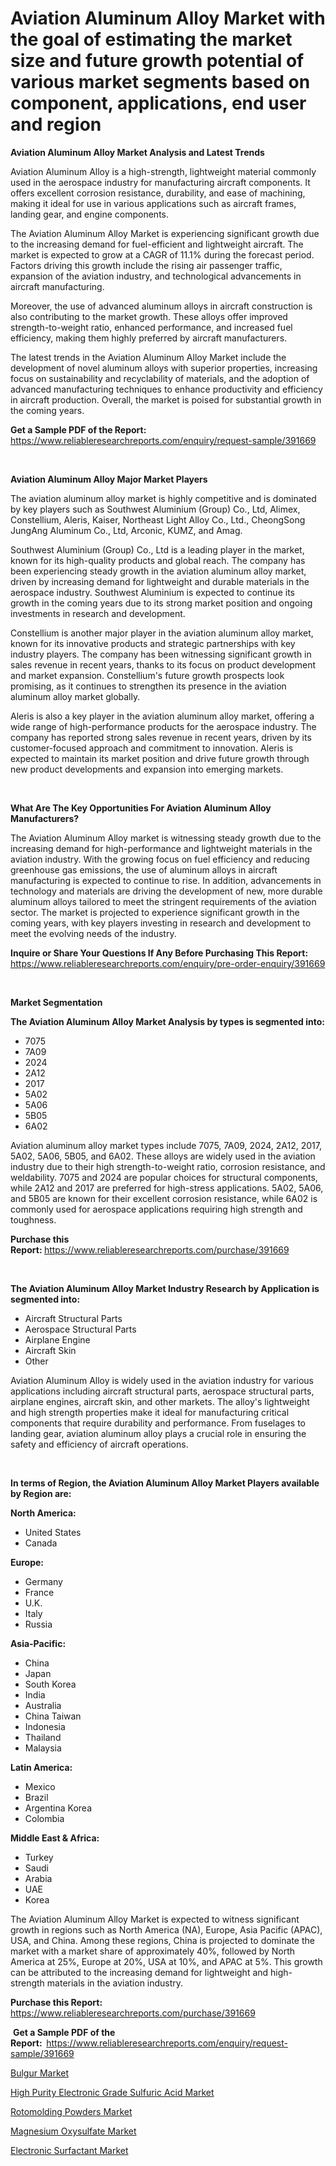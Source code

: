 <p><h1>Aviation Aluminum Alloy Market with the goal of estimating the market size and future growth potential of various market segments based on component, applications, end user and region</h1></p><p><strong>Aviation Aluminum Alloy Market Analysis and Latest Trends</strong></p>
<p><p>Aviation Aluminum Alloy is a high-strength, lightweight material commonly used in the aerospace industry for manufacturing aircraft components. It offers excellent corrosion resistance, durability, and ease of machining, making it ideal for use in various applications such as aircraft frames, landing gear, and engine components.</p><p>The Aviation Aluminum Alloy Market is experiencing significant growth due to the increasing demand for fuel-efficient and lightweight aircraft. The market is expected to grow at a CAGR of 11.1% during the forecast period. Factors driving this growth include the rising air passenger traffic, expansion of the aviation industry, and technological advancements in aircraft manufacturing.</p><p>Moreover, the use of advanced aluminum alloys in aircraft construction is also contributing to the market growth. These alloys offer improved strength-to-weight ratio, enhanced performance, and increased fuel efficiency, making them highly preferred by aircraft manufacturers.</p><p>The latest trends in the Aviation Aluminum Alloy Market include the development of novel aluminum alloys with superior properties, increasing focus on sustainability and recyclability of materials, and the adoption of advanced manufacturing techniques to enhance productivity and efficiency in aircraft production. Overall, the market is poised for substantial growth in the coming years.</p></p>
<p><strong>Get a Sample PDF of the Report:&nbsp;</strong> <a href="https://www.reliableresearchreports.com/enquiry/request-sample/391669">https://www.reliableresearchreports.com/enquiry/request-sample/391669</a></p>
<p>&nbsp;</p>
<p><strong>Aviation Aluminum Alloy Major Market Players</strong></p>
<p><p>The aviation aluminum alloy market is highly competitive and is dominated by key players such as Southwest Aluminium (Group) Co., Ltd, Alimex, Constellium, Aleris, Kaiser, Northeast Light Alloy Co., Ltd., CheongSong JungAng Aluminum Co., Ltd, Arconic, KUMZ, and Amag.</p><p>Southwest Aluminium (Group) Co., Ltd is a leading player in the market, known for its high-quality products and global reach. The company has been experiencing steady growth in the aviation aluminum alloy market, driven by increasing demand for lightweight and durable materials in the aerospace industry. Southwest Aluminium is expected to continue its growth in the coming years due to its strong market position and ongoing investments in research and development.</p><p>Constellium is another major player in the aviation aluminum alloy market, known for its innovative products and strategic partnerships with key industry players. The company has been witnessing significant growth in sales revenue in recent years, thanks to its focus on product development and market expansion. Constellium's future growth prospects look promising, as it continues to strengthen its presence in the aviation aluminum alloy market globally.</p><p>Aleris is also a key player in the aviation aluminum alloy market, offering a wide range of high-performance products for the aerospace industry. The company has reported strong sales revenue in recent years, driven by its customer-focused approach and commitment to innovation. Aleris is expected to maintain its market position and drive future growth through new product developments and expansion into emerging markets.</p></p>
<p>&nbsp;</p>
<p><strong>What Are The Key Opportunities For Aviation Aluminum Alloy Manufacturers?</strong></p>
<p><p>The Aviation Aluminum Alloy market is witnessing steady growth due to the increasing demand for high-performance and lightweight materials in the aviation industry. With the growing focus on fuel efficiency and reducing greenhouse gas emissions, the use of aluminum alloys in aircraft manufacturing is expected to continue to rise. In addition, advancements in technology and materials are driving the development of new, more durable aluminum alloys tailored to meet the stringent requirements of the aviation sector. The market is projected to experience significant growth in the coming years, with key players investing in research and development to meet the evolving needs of the industry.</p></p>
<p><strong>Inquire or Share Your Questions If Any Before Purchasing This Report:</strong> <a href="https://www.reliableresearchreports.com/enquiry/pre-order-enquiry/391669">https://www.reliableresearchreports.com/enquiry/pre-order-enquiry/391669</a></p>
<p>&nbsp;</p>
<p><strong>Market Segmentation</strong></p>
<p><strong>The Aviation Aluminum Alloy Market Analysis by types is segmented into:</strong></p>
<p><ul><li>7075</li><li>7A09</li><li>2024</li><li>2A12</li><li>2017</li><li>5A02</li><li>5A06</li><li>5B05</li><li>6A02</li></ul></p>
<p><p>Aviation aluminum alloy market types include 7075, 7A09, 2024, 2A12, 2017, 5A02, 5A06, 5B05, and 6A02. These alloys are widely used in the aviation industry due to their high strength-to-weight ratio, corrosion resistance, and weldability. 7075 and 2024 are popular choices for structural components, while 2A12 and 2017 are preferred for high-stress applications. 5A02, 5A06, and 5B05 are known for their excellent corrosion resistance, while 6A02 is commonly used for aerospace applications requiring high strength and toughness.</p></p>
<p><strong>Purchase this Report:&nbsp;</strong><a href="https://www.reliableresearchreports.com/purchase/391669">https://www.reliableresearchreports.com/purchase/391669</a></p>
<p>&nbsp;</p>
<p><strong>The Aviation Aluminum Alloy Market Industry Research by Application is segmented into:</strong></p>
<p><ul><li>Aircraft Structural Parts</li><li>Aerospace Structural Parts</li><li>Airplane Engine</li><li>Aircraft Skin</li><li>Other</li></ul></p>
<p><p>Aviation Aluminum Alloy is widely used in the aviation industry for various applications including aircraft structural parts, aerospace structural parts, airplane engines, aircraft skin, and other markets. The alloy's lightweight and high strength properties make it ideal for manufacturing critical components that require durability and performance. From fuselages to landing gear, aviation aluminum alloy plays a crucial role in ensuring the safety and efficiency of aircraft operations.</p></p>
<p>&nbsp;</p>
<p><strong>In terms of Region, the Aviation Aluminum Alloy Market Players available by Region are:</strong></p>
<p>
    <p> <strong> North America: </strong>
        <ul>
            <li>United States</li>
            <li>Canada</li>
        </ul>
        </p> 
    <p> <strong> Europe: </strong>
        <ul>
            <li>Germany</li>
            <li>France</li>
            <li>U.K.</li>
            <li>Italy</li>
            <li>Russia</li>
        </ul>
        </p> 
    <p> <strong> Asia-Pacific: </strong>
        <ul>
            <li>China</li>
            <li>Japan</li>
            <li>South Korea</li>
            <li>India</li>
            <li>Australia</li>
            <li>China Taiwan</li>
            <li>Indonesia</li>
            <li>Thailand</li>
            <li>Malaysia</li>
        </ul>
        </p> 
    <p> <strong> Latin America: </strong>
        <ul>
            <li>Mexico</li>
            <li>Brazil</li>
            <li>Argentina Korea</li>
            <li>Colombia</li>
        </ul>
        </p> 
    <p> <strong> Middle East & Africa: </strong>
        <ul>
            <li>Turkey</li>
            <li>Saudi</li>
            <li>Arabia</li>
            <li>UAE</li>
            <li>Korea</li>
        </ul>
    </p>
    </p>
<p><p>The Aviation Aluminum Alloy Market is expected to witness significant growth in regions such as North America (NA), Europe, Asia Pacific (APAC), USA, and China. Among these regions, China is projected to dominate the market with a market share of approximately 40%, followed by North America at 25%, Europe at 20%, USA at 10%, and APAC at 5%. This growth can be attributed to the increasing demand for lightweight and high-strength materials in the aviation industry.</p></p>
<p><strong>Purchase this Report: </strong><a href="https://www.reliableresearchreports.com/purchase/391669">https://www.reliableresearchreports.com/purchase/391669</a></p>
<p>&nbsp;<strong>Get a Sample PDF of the Report:&nbsp;&nbsp;</strong><a href="https://www.reliableresearchreports.com/enquiry/request-sample/391669">https://www.reliableresearchreports.com/enquiry/request-sample/391669</a></p>
<p><strong></strong></p>
<p><p><a href="https://view.publitas.com/reportprime-1/global-bulgur-market-by-types-applications-and-major-players-with-regional-growth-rate-analysis-and-development-situation-from-2024-to-2031/">Bulgur Market</a></p><p><a href="https://cautious-neon-760.notion.site/Insights-into-High-Purity-Electronic-Grade-Sulfuric-Acid-Market-Size-Analysing-Market-Share-Trends-8de22120de4c43ef9b6dda33c21ae2ca">High Purity Electronic Grade Sulfuric Acid Market</a></p><p><a href="https://frill-swim-3cd.notion.site/Rotomolding-Powders-Market-Size-Evaluating-its-Market-Trends-Growth-and-Projections-2024-2031-d44fd4c755284891847c5124335a53cd">Rotomolding Powders Market</a></p><p><a href="https://github.com/nicoletavirag/Market-Research-Report-List-2/blob/main/magnesium-oxysulfate-market.md">Magnesium Oxysulfate Market</a></p><p><a href="https://github.com/mauripalmi/Market-Research-Report-List-2/blob/main/electronic-surfactant-market.md">Electronic Surfactant Market</a></p></p>
